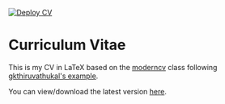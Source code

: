 [![Deploy CV](https://github.com/ranulfobezerra/cv/actions/workflows/main.yml/badge.svg)](https://github.com/ranulfobezerra/cv/actions/workflows/main.yml)

# Curriculum Vitae

This is my CV in LaTeX based on the [moderncv](https://ctan.org/pkg/moderncv) class following [gkthiruvathukal's example](https://github.com/gkthiruvathukal/cv).

You can view/download the latest version [here](https://github.com/ranulfobezerra/CV/releases/latest/download/ranulfo-cv.pdf).

